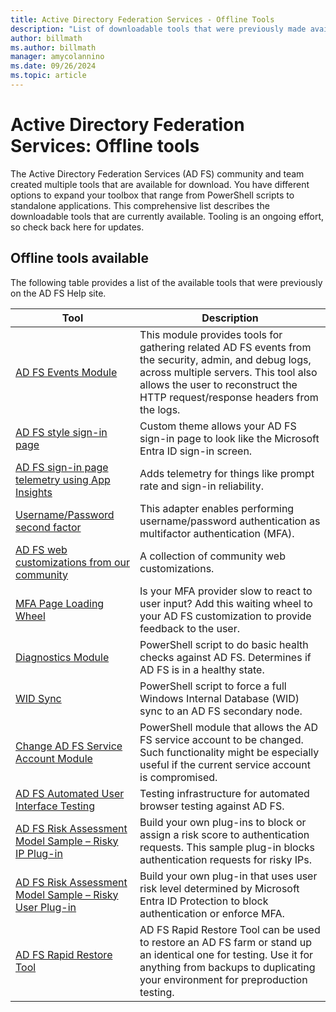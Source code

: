 ```yaml
---
title: Active Directory Federation Services - Offline Tools
description: "List of downloadable tools that were previously made available through the Active Directory Federation Services Help site."
author: billmath
ms.author: billmath
manager: amycolannino
ms.date: 09/26/2024
ms.topic: article
---
```


# Active Directory Federation Services: Offline tools

The Active Directory Federation Services (AD FS) community and team created multiple tools that are available for download. You have different options to expand your toolbox that range from PowerShell scripts to standalone applications. This comprehensive list describes the downloadable tools that are currently available. Tooling is an ongoing effort, so check back here for updates.

## Offline tools available

The following table provides a list of the available tools that were previously on the AD FS Help site.

|Tool|Description|
|-----|-----|
|[AD FS Events Module](https://github.com/Microsoft/adfsToolbox/tree/master/eventsModule)|This module provides tools for gathering related AD FS events from the security, admin, and debug logs, across multiple servers. This tool also allows the user to reconstruct the HTTP request/response headers from the logs.|
|[AD FS style sign-in page](https://github.com/Microsoft/adfsWebCustomization/tree/master/pageDetectionTelemetry)|Custom theme allows your AD FS sign-in page to look like the Microsoft Entra ID sign-in screen.|
|[AD FS sign-in page telemetry using App Insights](https://github.com/Microsoft/adfsWebCustomization/tree/master/pageDetectionTelemetry)|Adds telemetry for things like prompt rate and sign-in reliability.|
|[Username/Password second factor](https://github.com/Microsoft/adfsAuthAdapters/tree/master/UsernamePasswordSecondFactor)|This adapter enables performing username/password authentication as multifactor authentication (MFA).|
|[AD FS web customizations from our community](https://github.com/Microsoft/adfsWebCustomization/tree/master/communityCustomizations)|A collection of community web customizations.|
|[MFA Page Loading Wheel](https://github.com/Microsoft/adfsWebCustomization/tree/master/mfaLoadingWheel)|Is your MFA provider slow to react to user input? Add this waiting wheel to your AD FS customization to provide feedback to the user.|
|[Diagnostics Module](https://github.com/Microsoft/adfsToolbox/tree/master/diagnosticsModule)|PowerShell script to do basic health checks against AD FS. Determines if AD FS is in a healthy state.|
|[WID Sync](https://github.com/Microsoft/adfsToolbox/tree/master/widSyncModule)|PowerShell script to force a full Windows Internal Database (WID) sync to an AD FS secondary node.|
|[Change AD FS Service Account Module](https://github.com/Microsoft/adfsToolbox/tree/master/serviceAccountModule)|PowerShell module that allows the AD FS service account to be changed. Such functionality might be especially useful if the current service account is compromised.|
|[AD FS Automated User Interface Testing](https://github.com/Microsoft/adfsUITesting)|Testing infrastructure for automated browser testing against AD FS.|
|[AD FS Risk Assessment Model Sample – Risky IP Plug-in](https://github.com/Microsoft/adfs-sample-RiskAssessmentModel-RiskyIPBlock)|Build your own plug-ins to block or assign a risk score to authentication requests. This sample plug-in blocks authentication requests for risky IPs.|
|[AD FS Risk Assessment Model Sample – Risky User Plug-in](https://github.com/microsoft/adfs-sample-block-user-on-adfs-marked-risky-by-AzureAD-IdentityProtection)|Build your own plug-in that uses user risk level determined by Microsoft Entra ID Protection to block authentication or enforce MFA.|
|[AD FS Rapid Restore Tool](ad-fs-rapid-restore-tool.md)|AD FS Rapid Restore Tool can be used to restore an AD FS farm or stand up an identical one for testing. Use it for anything from backups to duplicating your environment for preproduction testing.|